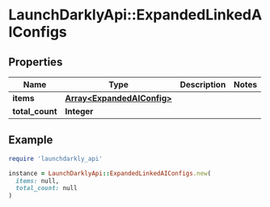 # LaunchDarklyApi::ExpandedLinkedAIConfigs

## Properties

| Name | Type | Description | Notes |
| ---- | ---- | ----------- | ----- |
| **items** | [**Array&lt;ExpandedAIConfig&gt;**](ExpandedAIConfig.md) |  |  |
| **total_count** | **Integer** |  |  |

## Example

```ruby
require 'launchdarkly_api'

instance = LaunchDarklyApi::ExpandedLinkedAIConfigs.new(
  items: null,
  total_count: null
)
```

